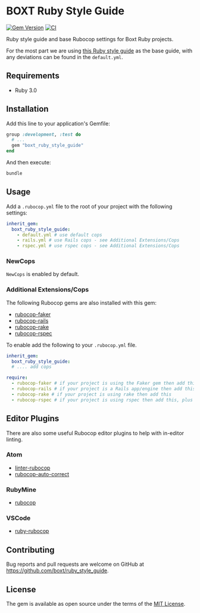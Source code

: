# BOXT Ruby Style Guide

[![Gem Version](https://badge.fury.io/rb/boxt_ruby_style_guide.svg)](https://badge.fury.io/rb/boxt_ruby_style_guide)
[![CI](https://github.com/boxt/boxt_ruby_style_guide/actions/workflows/ci.yml/badge.svg)](https://github.com/boxt/boxt_ruby_style_guide/actions/workflows/ci.yml)

Ruby style guide and base Rubocop settings for Boxt Ruby projects.

For the most part we are using [this Ruby style guide](https://github.com/bbatsov/ruby-style-guide) as the base guide, with any deviations can be found in the `default.yml`.

## Requirements

* Ruby 3.0
## Installation

Add this line to your application's Gemfile:

```ruby
group :development, :test do
  # ...
  gem "boxt_ruby_style_guide"
end
```

And then execute:

```sh
bundle
```

## Usage

Add a `.rubocop.yml` file to the root of your project with the following settings:

```yml
inherit_gem:
  boxt_ruby_style_guide:
    - default.yml # use default cops
    - rails.yml # use Rails cops - see Additional Extensions/Cops
    - rspec.yml # use rspec cops - see Additional Extensions/Cops
```

### NewCops

`NewCops` is enabled by default.

### Additional Extensions/Cops

The following Rubocop gems are also installed with this gem:

* [rubocop-faker](https://github.com/koic/rubocop-faker)
* [rubocop-rails](https://github.com/rubocop-hq/rubocop-rails)
* [rubocop-rake](https://github.com/rubocop-hq/rubocop-rake)
* [rubocop-rspec](https://github.com/rubocop-hq/rubocop-rspec)

To enable add the following to your `.rubocop.yml` file.

```yml
inherit_gem:
  boxt_ruby_style_guide:
  # .... add cops

require:
  - rubocop-faker # if your project is using the Faker gem then add this
  - rubocop-rails # if your project is a Rails app/engine then add this, plus the - rails.yml setting above
  - rubocop-rake # if your project is using rake then add this
  - rubocop-rspec # if your project is using rspec then add this, plus the - rspec.yml setting above
```

## Editor Plugins

There are also some useful Rubocop editor plugins to help with in-editor linting.

### Atom

- [linter-rubocop](https://atom.io/packages/linter-rubocop)
- [rubocop-auto-correct](https://atom.io/packages/rubocop-auto-correct)

### RubyMine

- [rubocop](https://www.jetbrains.com/help/ruby/rubocop.html)

### VSCode

- [ruby-rubocop](https://marketplace.visualstudio.com/items?itemName=misogi.ruby-rubocop)

## Contributing

Bug reports and pull requests are welcome on GitHub at https://github.com/boxt/ruby_style_guide.

## License

The gem is available as open source under the terms of the [MIT License](http://opensource.org/licenses/MIT).
